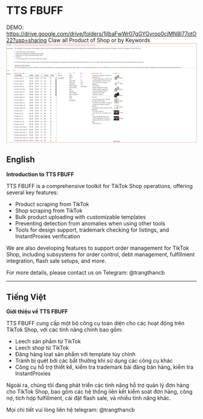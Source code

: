 # TTS FBUFF

DEMO: https://drive.google.com/drive/folders/1jIbaFwWr07gGYGyroo0cjMN8I77otO22?usp=sharing
Claw all Product of Shop or by Keywords
![Claw all Product of Shop or by Keywords](demo.png)

## English

**Introduction to TTS FBUFF**

TTS FBUFF is a comprehensive toolkit for TikTok Shop operations, offering several key features:

- Product scraping from TikTok
- Shop scraping from TikTok
- Bulk product uploading with customizable templates
- Preventing detection from anomalies when using other tools
- Tools for design support, trademark checking for listings, and InstantProxies verification

We are also developing features to support order management for TikTok Shop, including subsystems for order control, debt management, fulfillment integration, flash sale setups, and more.

For more details, please contact us on Telegram: @trangthancb

---

## Tiếng Việt

**Giới thiệu về TTS FBUFF**

TTS FBUFF cung cấp một bộ công cụ toàn diện cho các hoạt động trên TikTok Shop, với các tính năng chính bao gồm:

- Leech sản phẩm từ TikTok
- Leech shop từ TikTok
- Đăng hàng loạt sản phẩm với template tùy chỉnh
- Tránh bị quét bởi các bất thường khi sử dụng các công cụ khác
- Công cụ hỗ trợ thiết kế, kiểm tra trademark bài đăng bán hàng, kiểm tra InstantProxies

Ngoài ra, chúng tôi đang phát triển các tính năng hỗ trợ quản lý đơn hàng cho TikTok Shop, bao gồm các hệ thống liên kết kiểm soát đơn hàng, công nợ, tích hợp fulfillment, cài đặt flash sale, và nhiều tính năng khác.

Mọi chi tiết vui lòng liên hệ telegram: @trangthancb

